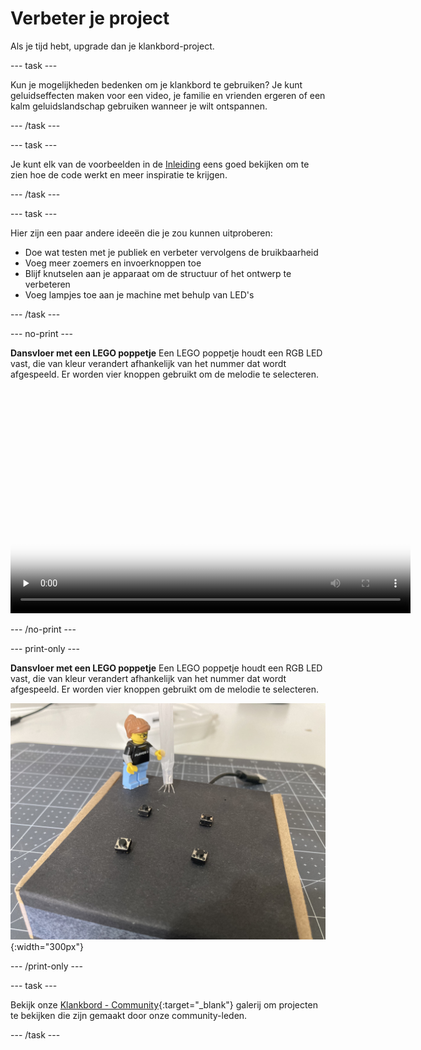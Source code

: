 # Verbeter je project

Als je tijd hebt, upgrade dan je klankbord-project.

--- task ---

Kun je mogelijkheden bedenken om je klankbord te gebruiken? Je kunt geluidseffecten maken voor een video, je familie en vrienden ergeren of een kalm geluidslandschap gebruiken wanneer je wilt ontspannen.

--- /task ---



--- task ---

Je kunt elk van de voorbeelden in de [Inleiding](.) eens goed bekijken om te zien hoe de code werkt en meer inspiratie te krijgen.

--- /task ---

--- task ---

Hier zijn een paar andere ideeën die je zou kunnen uitproberen:
+ Doe wat testen met je publiek en verbeter vervolgens de bruikbaarheid
+ Voeg meer zoemers en invoerknoppen toe
+ Blijf knutselen aan je apparaat om de structuur of het ontwerp te verbeteren
+ Voeg lampjes toe aan je machine met behulp van LED's

--- /task ---

--- no-print ---

**Dansvloer met een LEGO poppetje** Een LEGO poppetje houdt een RGB LED vast, die van kleur verandert afhankelijk van het nummer dat wordt afgespeeld. Er worden vier knoppen gebruikt om de melodie te selecteren.

<video width="640" height="360" controls preload="none" poster="images/dancefloor-placeholder.png">
<source src="images/LEGO-dance-floor.mp4" type="video/mp4">
Je browser ondersteunt geen WebM-video, probeer Firefox of Chrome
</video>

--- /no-print ---

--- print-only ---

**Dansvloer met een LEGO poppetje** Een LEGO poppetje houdt een RGB LED vast, die van kleur verandert afhankelijk van het nummer dat wordt afgespeeld. Er worden vier knoppen gebruikt om de melodie te selecteren.

![Een LEGO poppetje staat op een doos met vier knoppen.](images/LEGO-dance-floor.jpeg){:width="300px"}

--- /print-only ---

--- task ---

Bekijk onze [Klankbord - Community](https://wke.lt/w/s/eMsc_S){:target="_blank"} galerij om projecten te bekijken die zijn gemaakt door onze community-leden.

--- /task ---

